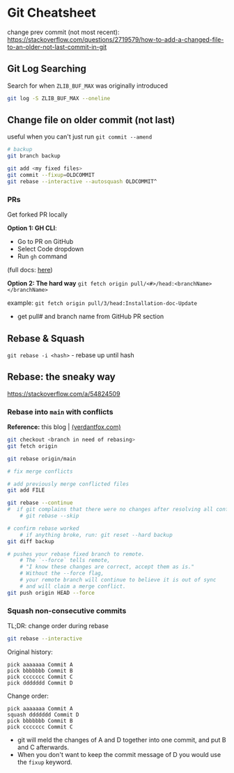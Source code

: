 # Git Cheatsheet
change prev commit (not most recent): https://stackoverflow.com/questions/2719579/how-to-add-a-changed-file-to-an-older-not-last-commit-in-git

## Git Log Searching

Search for when `ZLIB_BUF_MAX` was originally introduced

```bash
git log -S ZLIB_BUF_MAX --oneline
```

## Change file on older commit (not last)

useful when you can't just run `git commit --amend`

```bash
# backup
git branch backup

git add <my fixed files>
git commit --fixup=OLDCOMMIT
git rebase --interactive --autosquash OLDCOMMIT^
```

### PRs

Get forked PR locally

**Option 1: GH CLI**:

- Go to PR on GitHub
- Select Code dropdown
- Run `gh` command

(full docs: [here](https://docs.github.com/en/pull-requests/collaborating-with-pull-requests/reviewing-changes-in-pull-requests/checking-out-pull-requests-locally))

**Option 2: The hard way**
`git fetch origin pull/<#>/head:<branchName></branchName>`

example: `git fetch origin pull/3/head:Installation-doc-Update`

- get pull# and branch name from GitHub PR section

## Rebase & Squash

`git rebase -i <hash>` - rebase up until hash

## Rebase: the sneaky way
https://stackoverflow.com/a/54824509

### Rebase into `main` with conflicts

**Reference:** this blog | [(verdantfox.com)](https://verdantfox.com/blog/how-to-git-rebase-mainmaster-onto-your-feature-branch-even-with-merge-conflicts)

```bash
git checkout <branch in need of rebasing>
git fetch origin

git rebase origin/main

# fix merge conflicts

# add previously merge conflicted files
git add FILE

git rebase --continue
#  if git complains that there were no changes after resolving all conflicts, run:
    # git rebase --skip

# confirm rebase worked
    # if anything broke, run: git reset --hard backup
git diff backup

# pushes your rebase fixed branch to remote.
    # The `--force` tells remote,
    # "I know these changes are correct, accept them as is."
    # Without the --force flag,
    # your remote branch will continue to believe it is out of sync
    # and will claim a merge conflict.
git push origin HEAD --force
```

### Squash non-consecutive commits

TL;DR: change order during rebase

```bash
git rebase --interactive
```

Original history:

```git
pick aaaaaaa Commit A
pick bbbbbbb Commit B
pick ccccccc Commit C
pick ddddddd Commit D
```

Change order:

```git
pick aaaaaaa Commit A
squash ddddddd Commit D
pick bbbbbbb Commit B
pick ccccccc Commit C
```

- git will meld the changes of A and D together into one commit, and put B and C afterwards.
- When you don't want to keep the commit message of D you would use the `fixup` keyword.
